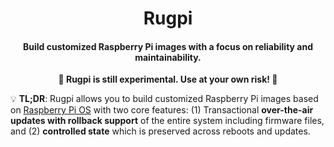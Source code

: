 <h1 align="center">
    Rugpi
</h1>
<h4 align="center">
    Build customized Raspberry Pi images with a focus on reliability and maintainability.
</h4>
<p align="center">
  <strong>🚧 Rugpi is still experimental. Use at your own risk! 🚧</strong>
</p>

💡 **TL;DR**: Rugpi allows you to build customized Raspberry Pi images based on [Raspberry Pi OS](https://en.wikipedia.org/wiki/Raspberry_Pi_OS) with two core features: (1) Transactional **over-the-air updates with rollback support** of the entire system including firmware files, and (2) **controlled state** which is preserved across reboots and updates.
